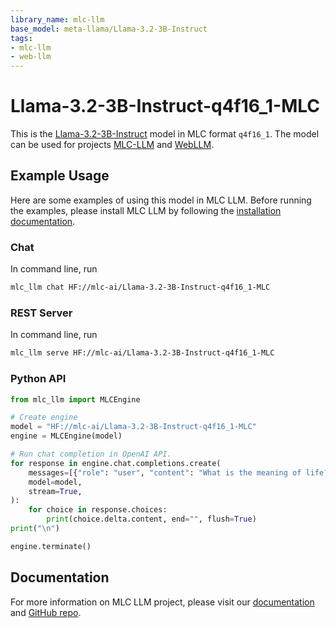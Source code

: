 ```yaml
---
library_name: mlc-llm
base_model: meta-llama/Llama-3.2-3B-Instruct
tags:
- mlc-llm
- web-llm
---
```


# Llama-3.2-3B-Instruct-q4f16_1-MLC

This is the [Llama-3.2-3B-Instruct](https://huggingface.co/meta-llama/Llama-3.2-3B-Instruct) model in MLC format `q4f16_1`.
The model can be used for projects [MLC-LLM](https://github.com/mlc-ai/mlc-llm) and [WebLLM](https://github.com/mlc-ai/web-llm).

## Example Usage

Here are some examples of using this model in MLC LLM.
Before running the examples, please install MLC LLM by following the [installation documentation](https://llm.mlc.ai/docs/install/mlc_llm.html#install-mlc-packages).

### Chat

In command line, run
```bash
mlc_llm chat HF://mlc-ai/Llama-3.2-3B-Instruct-q4f16_1-MLC
```

### REST Server

In command line, run
```bash
mlc_llm serve HF://mlc-ai/Llama-3.2-3B-Instruct-q4f16_1-MLC
```

### Python API

```python
from mlc_llm import MLCEngine

# Create engine
model = "HF://mlc-ai/Llama-3.2-3B-Instruct-q4f16_1-MLC"
engine = MLCEngine(model)

# Run chat completion in OpenAI API.
for response in engine.chat.completions.create(
    messages=[{"role": "user", "content": "What is the meaning of life?"}],
    model=model,
    stream=True,
):
    for choice in response.choices:
        print(choice.delta.content, end="", flush=True)
print("\n")

engine.terminate()
```

## Documentation

For more information on MLC LLM project, please visit our [documentation](https://llm.mlc.ai/docs/) and [GitHub repo](http://github.com/mlc-ai/mlc-llm).
